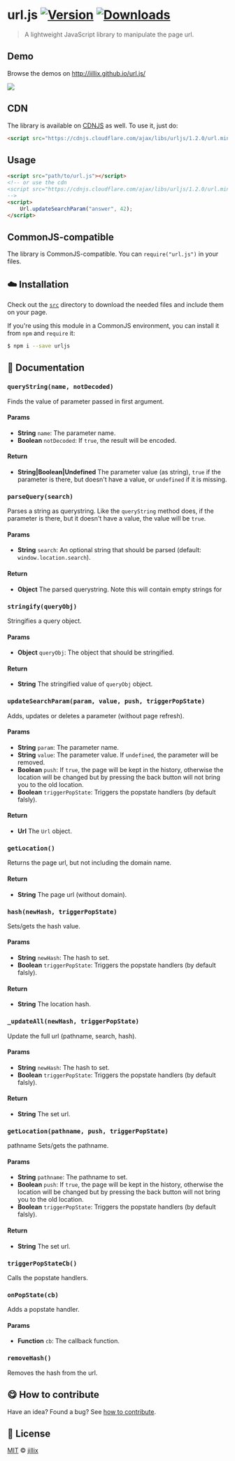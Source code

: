 
# url.js [![Version](https://img.shields.io/npm/v/urljs.svg)](https://www.npmjs.com/package/urljs) [![Downloads](https://img.shields.io/npm/dt/urljs.svg)](https://www.npmjs.com/package/urljs)

> A lightweight JavaScript library to manipulate the page url.

## Demo

Browse the demos on http://jillix.github.io/url.js/


[![](http://i.imgur.com/BYxaxU1.png)](http://jillix.github.io/url.js/)

## CDN

The library is available on [CDNJS](https://cdnjs.com/libraries/urljs) as well. To use it, just do:

```html
<script src="https://cdnjs.cloudflare.com/ajax/libs/urljs/1.2.0/url.min.js"></script>
```
## Usage
```html
<script src="path/to/url.js"></script>
<!-- or use the cdn
<script src="https://cdnjs.cloudflare.com/ajax/libs/urljs/1.2.0/url.min.js"></script>
-->
<script>
    Url.updateSearchParam("answer", 42);
</script>
```
## CommonJS-compatible

The library is CommonJS-compatible. You can `require("url.js")` in your files.


## :cloud: Installation


Check out the [`src`](/src) directory to download the needed files and include them on your page.

If you're using this module in a CommonJS environment, you can install it from `npm` and `require` it:

```sh
$ npm i --save urljs
```


## :memo: Documentation

### `queryString(name, notDecoded)`
Finds the value of parameter passed in first argument.

#### Params
- **String** `name`: The parameter name.
- **Boolean** `notDecoded`: If `true`, the result will be encoded.

#### Return
- **String|Boolean|Undefined** The parameter value (as string), `true` if the parameter is there, but doesn't have a value, or
`undefined` if it is missing.

### `parseQuery(search)`
Parses a string as querystring. Like the `queryString` method does, if
the parameter is there, but it doesn't have a value, the value will
be `true`.

#### Params
- **String** `search`: An optional string that should be parsed (default: `window.location.search`).

#### Return
- **Object** The parsed querystring. Note this will contain empty strings for

### `stringify(queryObj)`
Stringifies a query object.

#### Params
- **Object** `queryObj`: The object that should be stringified.

#### Return
- **String** The stringified value of `queryObj` object.

### `updateSearchParam(param, value, push, triggerPopState)`
Adds, updates or deletes a parameter (without page refresh).

#### Params
- **String** `param`: The parameter name.
- **String** `value`: The parameter value. If `undefined`, the parameter will be removed.
- **Boolean** `push`: If `true`, the page will be kept in the history, otherwise the location will be changed but by pressing the back button
will not bring you to the old location.
- **Boolean** `triggerPopState`: Triggers the popstate handlers (by default falsly).

#### Return
- **Url** The `Url` object.

### `getLocation()`
Returns the page url, but not including the domain name.

#### Return
- **String** The page url (without domain).

### `hash(newHash, triggerPopState)`
Sets/gets the hash value.

#### Params
- **String** `newHash`: The hash to set.
- **Boolean** `triggerPopState`: Triggers the popstate handlers (by default falsly).

#### Return
- **String** The location hash.

### `_updateAll(newHash, triggerPopState)`
Update the full url (pathname, search, hash).

#### Params
- **String** `newHash`: The hash to set.
- **Boolean** `triggerPopState`: Triggers the popstate handlers (by default falsly).

#### Return
- **String** The set url.

### `getLocation(pathname, push, triggerPopState)`
pathname
Sets/gets the pathname.

#### Params
- **String** `pathname`: The pathname to set.
- **Boolean** `push`: If `true`, the page will be kept in the history, otherwise the location will be changed but by pressing the back button
will not bring you to the old location.
- **Boolean** `triggerPopState`: Triggers the popstate handlers (by default falsly).

#### Return
- **String** The set url.

### `triggerPopStateCb()`
Calls the popstate handlers.

### `onPopState(cb)`
Adds a popstate handler.

#### Params
- **Function** `cb`: The callback function.

### `removeHash()`
Removes the hash from the url.



## :yum: How to contribute
Have an idea? Found a bug? See [how to contribute][contributing].


## :scroll: License

[MIT][license] © [jillix][website]

[license]: http://showalicense.com/?fullname=jillix%20%3Ccontact%40jillix.com%3E%20(http%3A%2F%2Fjillix.com)&year=2014#license-mit
[website]: http://jillix.com
[contributing]: /CONTRIBUTING.md
[docs]: /DOCUMENTATION.md
